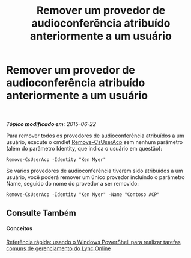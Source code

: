 ﻿---
title: Remover um provedor de audioconferência atribuído anteriormente a um usuário
TOCTitle: Remover um provedor de audioconferência atribuído anteriormente a um usuário
ms:assetid: 85d59e6c-d646-4908-9767-adb48763f6de
ms:mtpsurl: https://technet.microsoft.com/pt-br/library/Dn362808(v=OCS.15)
ms:contentKeyID: 56270441
ms.date: 06/02/2017
mtps_version: v=OCS.15
ms.translationtype: HT
---

# Remover um provedor de audioconferência atribuído anteriormente a um usuário

 

_**Tópico modificado em:** 2015-06-22_

Para remover todos os provedores de audioconferência atribuídos a um usuário, execute o cmdlet [Remove-CsUserAcp](remove-csuseracp.md) sem nenhum parâmetro (além do parâmetro Identity, que indica o usuário em questão):

    Remove-CsUserAcp -Identity "Ken Myer"

Se vários provedores de audioconferência tiverem sido atribuídos a um usuário, você poderá remover um único provedor incluindo o parâmetro Name, seguido do nome do provedor a ser removido:

    Remove-CsUserAcp -Identity "Ken Myer" -Name "Contoso ACP"

## Consulte Também

#### Conceitos

[Referência rápida: usando o Windows PowerShell para realizar tarefas comuns de gerenciamento do Lync Online](quick-reference-using-windows-powershell-to-do-common-skype-for-business-online-management-tasks.md)


